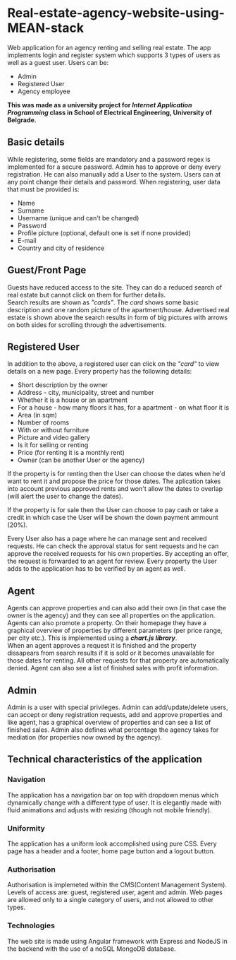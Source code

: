 # Real-estate-agency-website-using-MEAN-stack
Web application for an agency renting and selling real estate. The app implements login and register system which supports 3 types of users as well as a guest user. Users can be:
* Admin
* Registered User
* Agency employee

**This was made as a university project for *Internet Application Programming* class in School of Electrical Engineering, University of Belgrade.**

## Basic details
While registering, some fields are mandatory and a password regex is implemented for a secure password. Admin has to approve or deny every registration. He can also manually add a User to the system. Users can at any point change their details and password. When registering, user data that must be provided is:
* Name
* Surname
* Username (unique and can't be changed)
* Password
* Profile picture (optional, default one is set if none provided)
* E-mail
* Country and city of residence

## Guest/Front Page
Guests have reduced access to the site. They can do a reduced search of real estate but cannot click on them for further details.\
Search results are shown as *"cards"*. The *card* shows some basic description and one random picture of the apartment/house. Advertised real estate is shown above the search results in form of big pictures with arrows on both sides for scrolling through the advertisements.

## Registered User
In addition to the above, a registered user can click on the *"card"* to view details on a new page. Every property has the following details:
* Short description by the owner
* Address - city, municipality, street and number
* Whether it is a house or an apartment
* For a house - how many floors it has, for a apartment - on what floor it is
* Area (in sqm)
* Number of rooms
* With or without furniture
* Picture and video gallery
* Is it for selling or renting
* Price (for renting it is a monthly rent)
* Owner (can be another User or the agency)

If the property is for renting then the User can choose the dates when he'd want to rent it and propose the price for those dates. The aplication takes into account previous approved rents and won't allow the dates to overlap (will alert the user to change the dates). 
  
If the property is for sale then the User can choose to pay cash or take a credit in which case the User will be shown the down payment ammount (20%).  
  
Every User also has a page where he can manage sent and received requests. He can check the approval status for sent requests and he can approve the received requests for his own properties. By accepting an offer, the request is forwarded to an agent for review. Every property the User adds to the application has to be verified by an agent as well.

## Agent
Agents can approve properties and can also add their own (in that case the owner is the agency) and they can see all properties on the application. Agents can also promote a property. On their homepage they have a graphical overview of properties by different parameters (per price range, per city etc.). This is implemented using a ***chart.js library***.\
When an agent approves a request it is finished and the property dissapears from search results if it is sold or it becomes unavailable for those dates for renting. All other requests for that property are automatically denied. Agent can also see a list of finished sales with profit information.

## Admin
Admin is a user with special privileges. Admin can add/update/delete users, can accept or deny registration requests, add and approve properties and like agent, has a graphical overview of properties and can see a list of finished sales. Admin also defines what percentage the agency takes for mediation (for properties now owned by the agency).

## Technical characteristics of the application
### Navigation
The application has a navigation bar on top with dropdown menus which dynamically change with a different type of user. It is elegantly made with fluid animations and adjusts with resizing (though not mobile friendly).
### Uniformity
The application has a uniform look accomplished using pure CSS. Every page has a header and a footer, home page button and a logout button.
### Authorisation
Authorisation is implemeted within the CMS(Content Management System). Levels of access are: guest, registered user, agent and admin. Web pages are allowed only to a single category of users, and not allowed to other types.
### Technologies
The web site is made using Angular framework with Express and NodeJS in the backend with the use of a noSQL MongoDB database.
